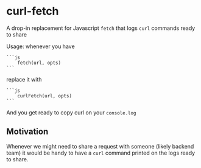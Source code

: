 # curl-fetch

A drop-in replacement for Javascript `fetch` that logs `curl` commands ready to share

Usage: whenever you have

    ```js
        fetch(url, opts)
    ```

replace it with

    ```js   
        curlFetch(url, opts)
    ```

And you get ready to copy curl on your `console.log`

## Motivation

Whenever we might need to share a request with someone (likely backend team) 
it would be handy to have a `curl` command printed on the logs ready to share.